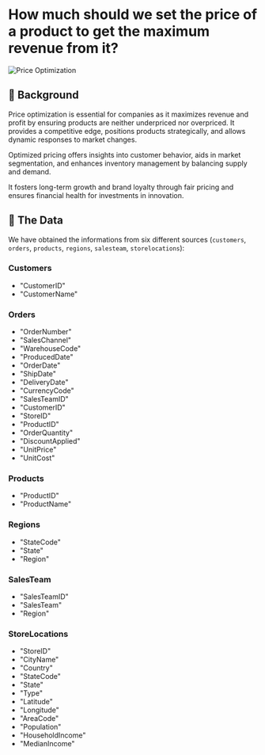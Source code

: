 # How much should we set the price of a product to get the maximum revenue from it?

![Price Optimization](https://tryolabs.com/assets/blog/price-optimization-machine-learning/price-optimization-opportunities-86e5bf9282.svg)

## 🏨 Background

Price optimization is essential for companies as it maximizes revenue and profit by ensuring products are neither underpriced nor overpriced. It provides a competitive edge, positions products strategically, and allows dynamic responses to market changes. 

Optimized pricing offers insights into customer behavior, aids in market segmentation, and enhances inventory management by balancing supply and demand.

It fosters long-term growth and brand loyalty through fair pricing and ensures financial health for investments in innovation.

## 💾 The Data

We have obtained the informations from six different sources (`customers`, `orders`, `products`, `regions`, `salesteam`, `storelocations`):

### Customers
- "CustomerID"
- "CustomerName"

### Orders
- "OrderNumber"
- "SalesChannel" 
- "WarehouseCode"
- "ProducedDate"
- "OrderDate" 
- "ShipDate" 
- "DeliveryDate"
- "CurrencyCode" 
- "SalesTeamID" 
- "CustomerID"
- "StoreID" 
- "ProductID"
- "OrderQuantity"
- "DiscountApplied"
- "UnitPrice" 
- "UnitCost"

### Products
- "ProductID"
- "ProductName"

### Regions
- "StateCode"
- "State"
- "Region"

### SalesTeam
- "SalesTeamID"
- "SalesTeam"
- "Region"

### StoreLocations
- "StoreID"
- "CityName"
- "Country"
- "StateCode"
- "State"
- "Type"
- "Latitude"
- "Longitude"
- "AreaCode"
- "Population"
- "HouseholdIncome"
- "MedianIncome"
